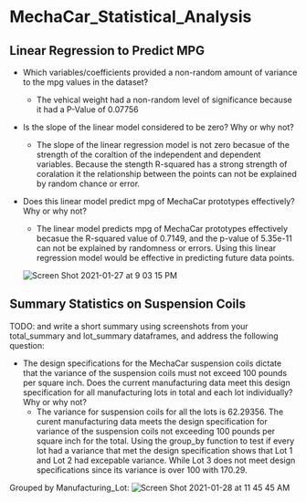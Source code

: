 # MechaCar_Statistical_Analysis

## Linear Regression to Predict MPG

- Which variables/coefficients provided a non-random amount of variance to the mpg values in the dataset?

    - The vehical weight had a non-random level of significance because it had a P-Value of 0.07756

- Is the slope of the linear model considered to be zero? Why or why not?

    - The slope of the linear regression model is not zero becasue of the strength of the coraltion of the independent and dependent variables. Because the stength R-squared has a strong strength of coralation it the relationship between the points can not be explained by random chance or error. 

- Does this linear model predict mpg of MechaCar prototypes effectively? Why or why not?
    
    - The linear model predicts mpg of MechaCar prototypes effectively becasue the R-squared value of 0.7149, and the p-value of 5.35e-11 can not be explained by randomness or errors. Using this linear regression model would be effective in predicting future data points. 
    
    ![Screen Shot 2021-01-27 at 9 03 15 PM](https://user-images.githubusercontent.com/16258584/106178543-84a31600-615f-11eb-8c23-7475090deff4.png)


## Summary Statistics on Suspension Coils

TODO: and write a short summary using screenshots from your total_summary and lot_summary dataframes, and address the following question:

- The design specifications for the MechaCar suspension coils dictate that the variance of the suspension coils must not exceed 100 pounds per square inch. Does the current manufacturing data meet this design specification for all manufacturing lots in total and each lot individually? Why or why not?
    - The variance for suspension coils for all the lots is 62.29356. The curent manufacturing data meets the design specification for variance of the suspension coils not exceeding 100 pounds per square inch for the total. Using the group_by function to test if every lot had a variance that met the design specification shows that Lot 1 and Lot 2 had excepable variance. While Lot 3 does not meet design specifications since its variance is over 100 with 170.29. 



Grouped by Manufacturing_Lot:
![Screen Shot 2021-01-28 at 11 45 45 AM](https://user-images.githubusercontent.com/16258584/106178926-f4b19c00-615f-11eb-8103-fcd5b5941219.png)
